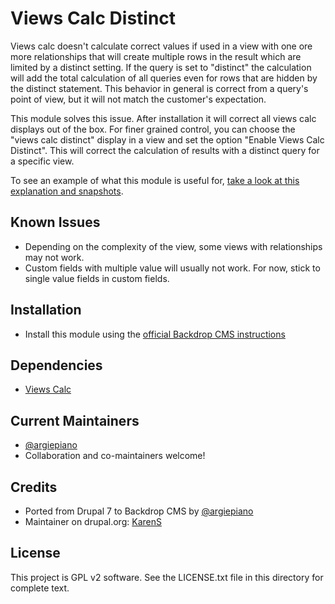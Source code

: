 # Views Calc Distinct

Views calc doesn't calculate correct values if used in a view with one ore more relationships that will create multiple rows in the result which are limited by a distinct setting. If the query is set to "distinct" the calculation will add the total calculation of all queries even for rows that are hidden by the distinct statement. This behavior in general is correct from a query's point of view, but it will not match the customer's expectation.

This module solves this issue. After installation it will correct all views calc displays out of the box. For finer grained control, you can choose the "views calc distinct" display in a view and set the option "Enable Views Calc Distinct". This will correct the calculation of results with a distinct query for a specific view.

To see an example of what this module is useful for, [take a look at this explanation and snapshots](https://github.com/backdrop-ops/contrib/issues/607#issuecomment-1010126111).

## Known Issues

- Depending on the complexity of the view, some views with relationships may not work.
- Custom fields with multiple value will usually not work. For now, stick to single value fields in custom fields.

## Installation

- Install this module using the [official Backdrop CMS instructions](https://backdropcms.org/guide/modules)

## Dependencies

- [Views Calc](https://www.drupal.org/project/views_calc)

## Current Maintainers

 - [@argiepiano](https://github.com/argiepiano)
 - Collaboration and co-maintainers welcome!

## Credits

 - Ported from Drupal 7 to Backdrop CMS by [@argiepiano](https://github.com/argiepiano)
 - Maintainer on drupal.org: [KarenS](https://www.drupal.org/user/45874)

## License

This project is GPL v2 software. See the LICENSE.txt file in this directory for
complete text.
